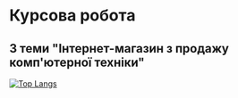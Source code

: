 # Курсова робота
## З теми "Інтернет-магазин з продажу комп'ютерної техніки"

[![Top Langs](https://github-readme-stats.vercel.app/api/top-langs/?username=anuraghazra)](https://github.com/anuraghazra/github-readme-stats)
